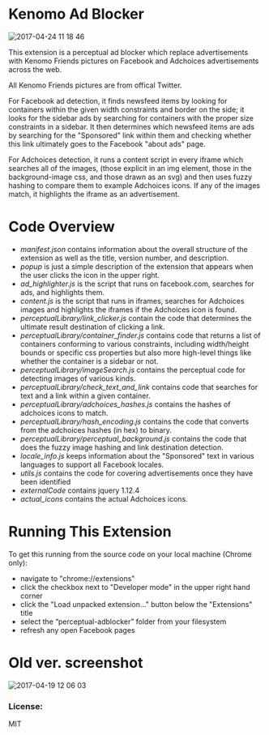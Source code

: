 # Kenomo Ad Blocker

![2017-04-24 11 18 46](https://cloud.githubusercontent.com/assets/4176802/25344497/e3dd3cec-2944-11e7-91af-0266a32800b1.png)


This extension is a perceptual ad blocker which replace advertisements with Kenomo Friends pictures on
Facebook and Adchoices advertisements across the web.

All Kenomo Friends pictures are from offical Twitter.

For Facebook ad detection, it finds newsfeed items by looking for containers within the given width constraints and border on the side; it looks for the sidebar ads by searching for containers with the proper size constraints in a sidebar. It then determines which newsfeed items are ads by searching for the "Sponsored" link within them and checking whether this link ultimately goes to the Facebook "about ads" page.

For Adchoices detection, it runs a content script in every iframe which searches all of the images,
(those explicit in an img element, those in the background-image css, and
those drawn as an svg) and then uses fuzzy hashing to compare them to example
Adchoices icons. If any of the images match, it highlights the iframe as
an advertisement.

# Code Overview

- *manifest.json* contains information about the overall structure of the extension as well as the title, version number, and description.
- *popup* is just a simple description of the extension that appears when the user clicks the icon in the upper right.
- *ad_highlighter.js* is the script that runs on facebook.com, searches for ads, and highlights them.
- *content.js* is the script that runs in iframes, searches for Adchoices images
and highlights the iframes if the Adchoices icon is found.
- *perceptualLibrary/link_clicker.js* contain the code that determines the ultimate result destination of clicking a link.
- *perceptualLibrary/container_finder.js* contains code that returns a list of containers conforming to various constraints, including width/height bounds or specific css properties but also more high-level things like whether the container is a sidebar or not.
- *perceptualLibrary/imageSearch.js* contains the perceptual code for detecting images of various kinds.
- *perceptualLibrary/check_text_and_link* contains code that searches for text and a link within a given container.
- *perceptualLibrary/adchoices_hashes.js* contains the hashes of adchoices icons to match.
- *perceptualLibrary/hash_encoding.js* contains the code that converts from the adchoices hashes (in hex) to binary.
- *perceptualLibrary/perceptual_background.js* contains the code that does the fuzzy image hashing and link destination detection.
- *locale_info.js* keeps information about the "Sponsored" text in various languages to support all Facebook locales.
- *utils.js* contains the code for covering advertisements once they have been identified
- *externalCode* contains jquery 1.12.4
- *actual_icons* contains the actual Adchoices icons.

# Running This Extension

To get this running from the source code on your local machine (Chrome only):

- navigate to "chrome://extensions"
- click the checkbox next to "Developer mode" in the upper right hand corner
- click the "Load unpacked extension..." button below the "Extensions" title
- select the “perceptual-adblocker” folder from your filesystem
- refresh any open Facebook pages

# Old ver. screenshot

![2017-04-19 12 06 03](https://cloud.githubusercontent.com/assets/4176802/25141481/42e79ac4-2496-11e7-9822-f277378b5c9a.png)


### License:
MIT